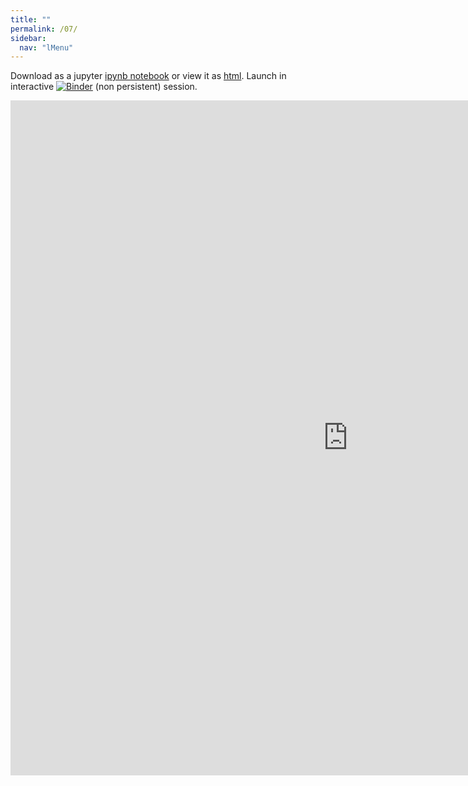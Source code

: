```yaml
---
title: ""
permalink: /07/
sidebar:
  nav: "lMenu"
---
```


Download as a jupyter [ipynb notebook](https://datascience-intro.github.io/1MS041-2020/lectures/07.ipynb) or view it as [html](https://datascience-intro.github.io/1MS041-2020/lectures/07.html).
Launch in interactive <a  href="https://mybinder.org/v2/gh/datascience-intro/1MS041-2020/gh-pages?filepath=lectures%2F07.ipynb" target="_blank"><img src="https://mybinder.org/badge_logo.svg" alt="Binder"></img></a> (non persistent) session.

<iframe src="https://datascience-intro.github.io/1MS041-2020/lectures/07.html" width="1080" height="1080" frameborder="0"></iframe>

    